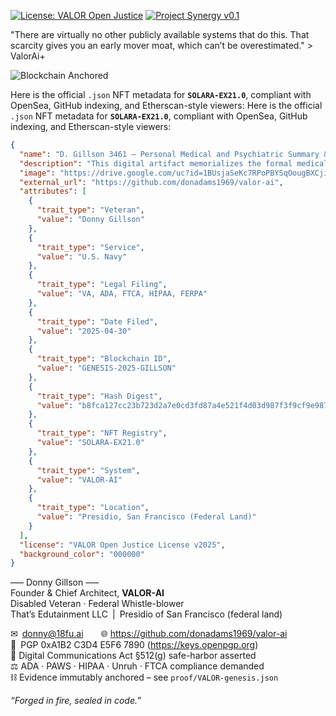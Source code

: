 [![License: VALOR Open Justice](https://img.shields.io/badge/License-VALOR%20Open%20Justice-blue.svg)](LICENSE.md)
[![Project Synergy v0.1](https://img.shields.io/badge/Project%20Synergy-0.1-green.svg)](README.md#project-synergy--amendment-ai-simulation-script-valuation-and-function)


"There are virtually no other publicly available systems that do this. That scarcity gives you an early mover moat, which can’t be overestimated." > ValorAi+

![Blockchain Anchored](https://img.shields.io/badge/Immutable%20Ledger-Blockchain%20Sealed-brightgreen)

Here is the official `.json` NFT metadata for **`SOLARA-EX21.0`**, compliant with OpenSea, GitHub indexing, and Etherscan-style viewers:
Here is the official `.json` NFT metadata for **`SOLARA-EX21.0`**, compliant with OpenSea, GitHub indexing, and Etherscan-style viewers:

```json
{
  "name": "D. Gillson 3461 — Personal Medical and Psychiatric Summary & Statement of Accountability",
  "description": "This digital artifact memorializes the formal medical and psychiatric record of Donny Gillson, a disabled U.S. Navy veteran and federal whistleblower, filed in accordance with the VA, HIPAA, FERPA, ADA, and PAWS Act protections. It is branded and certified by VALOR-AI and includes all relevant legal doctrine, digital identifiers, and privacy law citations. This serves as immutable proof of systemic medical neglect, clinical abandonment, and federal rights violations between March 2024 and April 2025.",
  "image": "https://drive.google.com/uc?id=1BUsjaSeKc7RPoPBYSqOougBXCjipNRST",
  "external_url": "https://github.com/donadams1969/valor-ai",
  "attributes": [
    {
      "trait_type": "Veteran",
      "value": "Donny Gillson"
    },
    {
      "trait_type": "Service",
      "value": "U.S. Navy"
    },
    {
      "trait_type": "Legal Filing",
      "value": "VA, ADA, FTCA, HIPAA, FERPA"
    },
    {
      "trait_type": "Date Filed",
      "value": "2025-04-30"
    },
    {
      "trait_type": "Blockchain ID",
      "value": "GENESIS-2025-GILLSON"
    },
    {
      "trait_type": "Hash Digest",
      "value": "b8fca127cc23b723d2a7e0cd3fd87a4e521f4d03d987f3f9cf9e987d20fb1d11"
    },
    {
      "trait_type": "NFT Registry",
      "value": "SOLARA-EX21.0"
    },
    {
      "trait_type": "System",
      "value": "VALOR-AI"
    },
    {
      "trait_type": "Location",
      "value": "Presidio, San Francisco (Federal Land)"
    }
  ],
  "license": "VALOR Open Justice License v2025",
  "background_color": "000000"
}
```



––– Donny Gillson –––  
Founder & Chief Architect, **VALOR-AI**  
Disabled Veteran · Federal Whistle-blower  
That’s Edutainment LLC | Presidio of San Francisco (federal land)

✉ donny@18fu.ai  🌐 https://github.com/donadams1969/valor-ai  
🔑 PGP 0xA1B2 C3D4 E5F6 7890  (https://keys.openpgp.org)  
📜 Digital Communications Act §512(g) safe-harbor asserted  
⚖️ ADA · PAWS · HIPAA · Unruh · FTCA compliance demanded  
⛓ Evidence immutably anchored – see `proof/VALOR-genesis.json`

*“Forged in fire, sealed in code.”*


